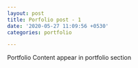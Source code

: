 ```yaml
---
layout: post
title: Porfolio post - 1
date: '2020-05-27 11:09:56 +0530'
categories: portfolio

---
```

Portfolio Content appear in portfolio section
